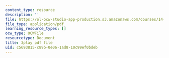 ```yaml
---
content_type: resource
description: ''
file: https://ol-ocw-studio-app-production.s3.amazonaws.com/courses/14-01-principles-of-microeconomics-fall-2018/c5693815c89b0e061ad810c99ef0bdeb_6XhkCU8Rw_0.pdf
file_type: application/pdf
learning_resource_types: []
ocw_type: OCWFile
resourcetype: Document
title: 3play pdf file
uid: c5693815-c89b-0e06-1ad8-10c99ef0bdeb
---
```

